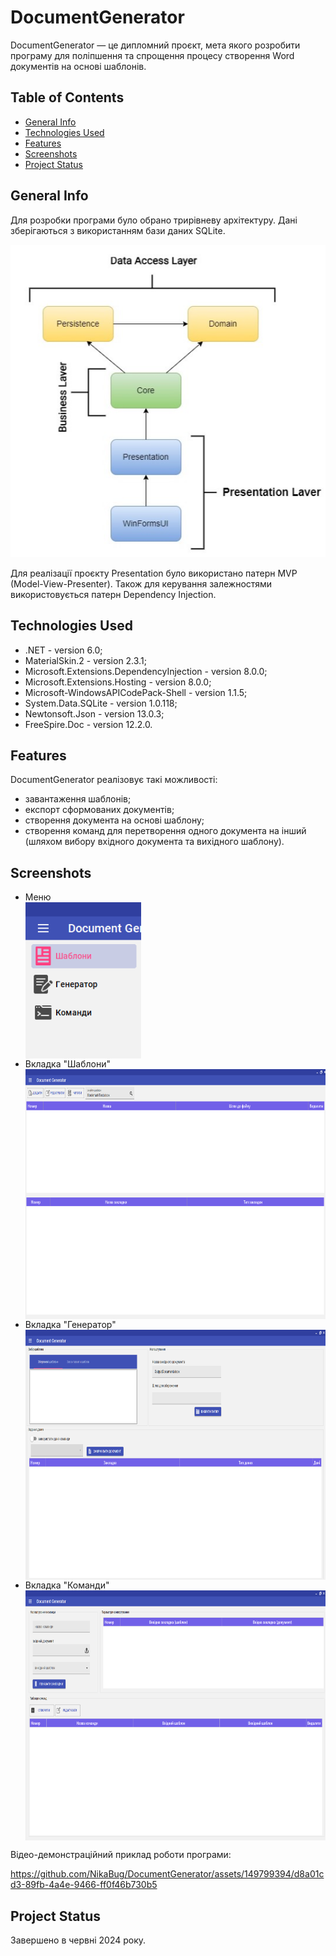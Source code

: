 # DocumentGenerator
DocumentGenerator — це дипломний проєкт, мета якого розробити програму для поліпшення та спрощення процесу створення Word документів на основі шаблонів.
## Table of Contents
* [General Info](#general-information)
* [Technologies Used](#technologies-used)
* [Features](#features)
* [Screenshots](#screenshots)
* [Project Status](#project-status)
<!-- * [License](#license) -->
## General Info
Для розробки програми було обрано трирівневу архітектуру. Дані зберігаються з використанням бази даних SQLite.

![StructureProjects screenshot](./Documentation/Screenshots/StructureProjects1.jpg)

Для реалізації проєкту Presentation було використано патерн MVP (Model-View-Presenter). Також для керування залежностями використовується патерн Dependency Injection.
## Technologies Used
- .NET - version 6.0;
- MaterialSkin.2 - version 2.3.1;
- Microsoft.Extensions.DependencyInjection - version 8.0.0;
- Microsoft.Extensions.Hosting - version 8.0.0;
- Microsoft-WindowsAPICodePack-Shell - version 1.1.5;
- System.Data.SQLite - version 1.0.118;
- Newtonsoft.Json - version 13.0.3;
- FreeSpire.Doc - version 12.2.0.
## Features
DocumentGenerator реалізовує такі можливості:
- завантаження шаблонів;
- експорт сформованих документів;
- створення документа на основі шаблону;
- створення команд для перетворення одного документа на інший
  (шляхом вибору вхідного документа та вихідного шаблону).
## Screenshots
- Меню<br>
  <img align="center" height="250" src="./Documentation/Screenshots/mainMenu.png">
- Вкладка "Шаблони"<br>
  <img align="center" height="400" src="./Documentation/Screenshots/tabTemplate.png">
- Вкладка "Генератор"<br>
  <img align="center" height="400" src="./Documentation/Screenshots/tabGenerator.png">
- Вкладка "Команди"<br>
  <img align="center" height="400" src="./Documentation/Screenshots/tabCommand.png"> <br>

Відео-демонстраційний приклад роботи програми:

https://github.com/NikaBug/DocumentGenerator/assets/149799394/d8a01cd3-89fb-4a4e-9466-ff0f46b730b5

## Project Status
Завершено в червні 2024 року.
